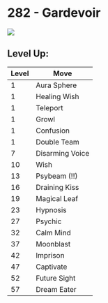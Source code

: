 # 282 - Gardevoir
![][282]

## Level Up:

Level | Move
---   | ---
  1   | Aura Sphere
  1   | Healing Wish
  1   | Teleport
  1   | Growl
  1   | Confusion
  1   | Double Team
  7   | Disarming Voice
 10   | Wish
 13   | Psybeam (!!)
 16   | Draining Kiss
 19   | Magical Leaf
 23   | Hypnosis
 27   | Psychic
 32   | Calm Mind
 37   | Moonblast
 42   | Imprison
 47   | Captivate
 52   | Future Sight
 57   | Dream Eater



[282]: /img/pokemon/282.png
